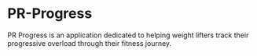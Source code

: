 # PR-Progress
PR Progress is an application dedicated to helping weight lifters track their progressive overload through their fitness journey.
